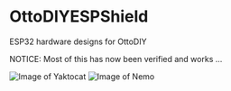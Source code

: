 # OttoDIYESPShield
ESP32 hardware designs for OttoDIY

NOTICE: Most of this has now been verified and works ...

![Image of Yaktocat](https://raw.githubusercontent.com/mishafarms/ESP_OTTO_HARDWARE/master/front.png)
![Image of Nemo](https://raw.githubusercontent.com/mishafarms/ESP_OTTO_HARDWARE/master/layout.png)


